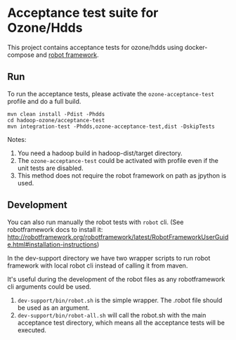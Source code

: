 <!---
  Licensed under the Apache License, Version 2.0 (the "License");
  you may not use this file except in compliance with the License.
  You may obtain a copy of the License at

   http://www.apache.org/licenses/LICENSE-2.0

  Unless required by applicable law or agreed to in writing, software
  distributed under the License is distributed on an "AS IS" BASIS,
  WITHOUT WARRANTIES OR CONDITIONS OF ANY KIND, either express or implied.
  See the License for the specific language governing permissions and
  limitations under the License. See accompanying LICENSE file.
-->

# Acceptance test suite for Ozone/Hdds

This project contains acceptance tests for ozone/hdds using docker-compose and [robot framework](http://robotframework.org/).

## Run

To run the acceptance tests, please activate the `ozone-acceptance-test` profile and do a full build.

```
mvn clean install -Pdist -Phdds
cd hadoop-ozone/acceptance-test
mvn integration-test -Phdds,ozone-acceptance-test,dist -DskipTests
```

Notes:

 1. You need a hadoop build in hadoop-dist/target directory.
 2. The `ozone-acceptance-test` could be activated with profile even if the unit tests are disabled.
 3. This method does not require the robot framework on path as jpython is used.

## Development

You can also run manually the robot tests with `robot` cli. 
 (See robotframework docs to install it: http://robotframework.org/robotframework/latest/RobotFrameworkUserGuide.html#installation-instructions)

In the dev-support directory we have two wrapper scripts to run robot framework with local robot cli 
instead of calling it from maven.

It's useful during the development of the robot files as any robotframework cli 
arguments could be used.

 1. `dev-support/bin/robot.sh` is the simple wrapper. The .robot file should be used as an argument.
 2. `dev-support/bin/robot-all.sh` will call the robot.sh with the main acceptance test directory, 
 which means all the acceptance tests will be executed.
